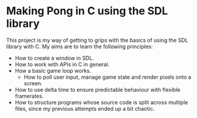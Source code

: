 # Making Pong in C using the SDL library

This project is my way of getting to grips with the basics of using the SDL library with C. My aims are to learn the following principles:
- How to create a window in SDL.
- How to work with APIs in C in general.
- How a basic game loop works.
  - How to poll user input, manage game state and render pixels onto a screen.
- How to use delta time to ensure predictable behaviour with flexible framerates.
- How to structure programs whose source code is split across multiple files, since my previous attempts ended up a bit chaotic.
